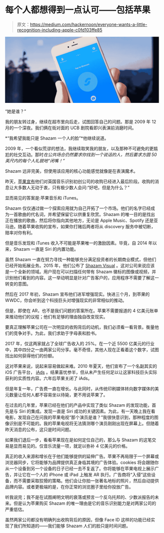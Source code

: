 # 每个人都想得到一点认可——包括苹果

> 原文：<https://medium.com/hackernoon/everyone-wants-a-little-recognition-including-apple-c0fd103ffe85>

![](img/e63baa8113441b72f2c28edf83a3b774.png)

“她是谁？”

我的朋友转过身，继续在超市里向后走，试图回答自己的问题。那是 2009 年 12 月的一个深夜。我们俩在街对面的 UCB 剧院看即兴表演前消磨时间。

*“我希望我能只是 Shazam 一个人的脸”*他继续说道。

2009 年，一个看似荒谬的想法，我继续取笑我的朋友，以及那种不可避免的更尴尬的社交互动。那时*在公共场合仍然要求你找到一个说话的人，然后要求方圆 50 英尺内的每个人礼貌地“闭嘴！”*

Shazam 远非完美，但使用该应用的核心功能感觉就像是在表演魔术。

昨天，[苹果宣布](https://techcrunch.com/2017/12/11/apple-shazam-deal/)他们对英国音乐识别初创公司的收购已经进入最后阶段。收购的消息让大多数人无动于衷，只有极少数人会问:“好吧，但是为什么？”

显而易见的答案是:苹果音乐和 iTunes。

Shazam 仅仅通过做一个探索应用就为自己开拓了一个市场。他们的名字已经成为一首歌曲的代名词，并希望保留它以供重复欣赏。Shazam 的唯一目的是找出正在播放的歌曲，然后将你指向其他地方，无论是 Apple Music、Spotify 还是亚马逊。随着苹果收购的宣布，如果你打赌后两者将从 discovery 服务中被切断，赔率对你有利。

但是音乐发现和 iTunes 收入不可能是苹果唯一的激励因素。毕竟，自 2014 年以来，Shazam 一直是 Siri 的内置功能。

虽然 Shazam 一直在努力寻找一种能够充分满足投资者的长期商业模式，但他们已经开始拓展业务。2015 年，他们公布了 [Shazam Visual](https://www.shazam.com/news/visual) 。这对公司来说应该是一个全新的领域。用户现在可以扫描任何带有 Shazam 徽标的图像或视频，并识别他们看到的内容。这一举动明显是针对广告客户的，应用程序不需要了解这一转变的意图。

然后在 2017 年初，Shazam 宣布他们进军增强现实。快进三个月，到苹果的 WWDC，你会听到这个科技巨头对增强现实的非常相似的推动。

但是，即使在 AR，也不是我们问题的答案所在。苹果不需要报道的 4 亿美元账单来推动他们的议程；他们有足够的理由独自改变现实。

要真正理解苹果公司在一次明显的收购背后的动机，我们必须看一看背景。衡量他们的竞争对手。为此，我们求助于字母表和脸书。

2017 年，仅这两家就占了全球广告收入的 25%。在一个近 5500 亿美元的行业中，其中四分之一由两家公司分享。毫不奇怪，其他人现在正看着这个数字，试图找出如何获得他们的份额。

这对苹果来说，说起来容易做起来难。2010 年夏天，他们宣布了一个名副其实的 iOS 广告平台， [iAds](https://en.wikipedia.org/wiki/IAd) 。结果喜忧参半，但从未产生任何足以让这家科技巨头实际获利的实质性内容。六年后苹果关闭了 iAds。

但是年复一年，广告费一直在增长。与此同时，从传统印刷媒体转向数字媒体的美元数量让任何人都不容易坐以待毙，更不用说苹果了。

在过去的几年里，苹果已经在他们的产品中实现了类似 Shazam 的发现功能，首先是与 Siri 的集成。发现一直是 Siri 成功的关键因素。为此，有一天晚上我在看电影，发现自己在问我的苹果电视“那个演员是谁？”我很快意识到，那种程度的图像识别是不可能的。我的苹果电视将无法猜测哪个演员刚刚出现在屏幕上。但随着昨天消息的公布，这只是时间问题。

如果我们退后一步，看看苹果现在是如何定位自己的，那么与 Shazam 的这笔交易是显而易见的。仅音乐流量一项，就足以弥补 4 亿美元的价格。

真正的收入来源和增长在于他们能够提供的延伸广告。苹果不再局限于一个屏幕或浏览器同步，它将能够为品牌提供真正身临其境的广告体验。cookies 将会跟随你从一个设备到另一个设备的日子已经一去不复返了。你将能够在苹果电视上展示广告，并让它在一个人的 iPhone 或 iPad 上触发 AR 执行。广告商将“入侵”这些设备，而不需要采取狡猾的策略。他们会让你拍一张著名地标的照片，然后自动提供品牌内容。或者更极端的是，在你正常的浏览圈子里给你投放广告。

听我说完；我不是在试图阐明文明的衰落或预言一个反乌托邦的、少数派报告的未来。但是认为苹果购买 Shazam 的唯一理由是它的音乐识别能力是对两家公司的严重低估。

虽然两家公司都没有明确列出收购背后的原因，但像 Face ID 这样的功能已经实现了我们所知道的——我们能够 Shazam 人们的脸只是时间问题。